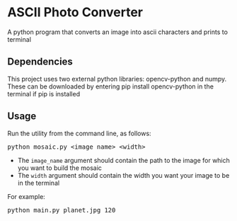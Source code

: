 # ASCII Photo Converter

A python program that converts an image into ascii characters and prints to terminal

## Dependencies

This project uses two external python libraries: opencv-python and numpy.
These can be downloaded by entering pip install opencv-python in the terminal if pip is installed

## Usage

Run the utility from the command line, as follows:

<pre>python mosaic.py &lt;image_name&gt; &lt;width&gt;
</pre>

- The `image_name` argument should contain the path to the image for which you want to build the mosaic
- The `width` argument should contain the width you want your image to be in the terminal

For example:

<pre>python main.py planet.jpg 120
</pre>

&nbsp;
